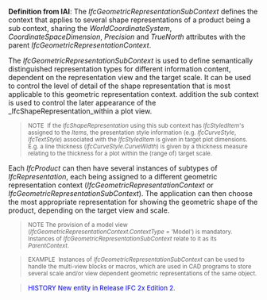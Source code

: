 ﻿**Definition
from IAI**: The _IfcGeometricRepresentationSubContext_ defines the context that applies to several shape representations of a product being a sub context, sharing the _WorldCoordinateSystem_, _CoordinateSpaceDimension_, _Precision_ and _TrueNorth_ attributes with the parent _IfcGeometricRepresentationContext_.

The _IfcGeometricRepresentationSubContext_ is used to define semantically distinguished representation types for different information content, dependent on the representation view and the target scale. It can be used to control the level of detail of the shape representation that is most applicable to this geometric representation context. addition the sub context is used to control the later appearance of the _IfcShapeRepresentation_within a plot view.

> <small>NOTE&nbsp;
If the <i>IfcShapeRepresentation</i>
using this sub context has<i>
IfcStyledItem</i>'s assigned to the <i>Items</i>,
the presentation style information (e.g. <i>IfcCurveStyle</i>,
  <i>IfcTextStyle</i>)
associated with the <i>IfcStyledItem</i>
is given in target
plot dimensions. E.g. a line thickness (<i>IfcCurveStyle.CurveWidth</i>)
is given by a thickness measure relating to the thickness for a plot
within the (range of) target scale.</small>
> 


Each _IfcProduct_ can then have several instances of subtypes of _IfcRepresentation_, each being assigned to a different geometric representation context (_IfcGeometricRepresentationContext_ or _IfcGeometricRepresentationSubContext_). The application can then choose the most appropriate representation for showing the geometric shape of the product, depending on the target view and scale.

> <small>NOTE
The provision of a model view
(<i>IfcGeometricRepresentationContext.ContextType</i>
= 'Model') is mandatory. Instances of <i>IfcGeometricRepresentationSubContext</i>
relate to it as its <i>ParentContext</i>.</small>
> 


> <small>EXAMPLE&nbsp;
Instances
of <i>IfcGeometricRepresentationSubContext</i>
can be used to handle the multi-view blocks or macros,
which are used
in CAD programs to store several scale and/or view dependent geometric
representations of the same object.</small>
> 


> <font color="#0000ff" size="-1">HISTORY New entity
in Release IFC 2x Edition 2.</font>
>
